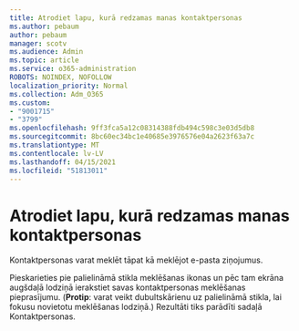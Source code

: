 ```yaml
---
title: Atrodiet lapu, kurā redzamas manas kontaktpersonas
ms.author: pebaum
author: pebaum
manager: scotv
ms.audience: Admin
ms.topic: article
ms.service: o365-administration
ROBOTS: NOINDEX, NOFOLLOW
localization_priority: Normal
ms.collection: Adm_O365
ms.custom:
- "9001715"
- "3799"
ms.openlocfilehash: 9ff3fca5a12c08314388fdb494c598c3e03d5db8
ms.sourcegitcommit: 8bc60ec34bc1e40685e3976576e04a2623f63a7c
ms.translationtype: MT
ms.contentlocale: lv-LV
ms.lasthandoff: 04/15/2021
ms.locfileid: "51813011"
---
```

# <a name="find-the-page-that-shows-my-contacts"></a>Atrodiet lapu, kurā redzamas manas kontaktpersonas

Kontaktpersonas varat meklēt tāpat kā meklējot e-pasta ziņojumus.
 
Pieskarieties pie palielināmā stikla meklēšanas ikonas un pēc tam ekrāna augšdaļā lodziņā ierakstiet savas kontaktpersonas meklēšanas pieprasījumu. (**Protip**: varat veikt dubultskārienu uz palielināmā stikla, lai fokusu novietotu meklēšanas lodziņā.) Rezultāti tiks parādīti sadaļā Kontaktpersonas.
